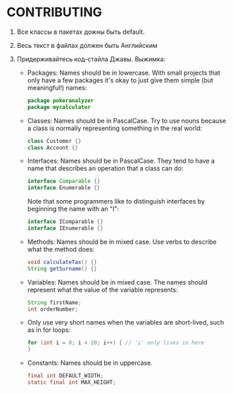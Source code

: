 # CONTRIBUTING

1. Все классы в пакетах дожны быть default.
2. Весь текст в файлах должен быть Английским
3. Придерживайтесь код-стайла Джавы. Выжимка:

    - Packages: Names should be in lowercase. With small projects that only have a few packages it's okay to just give them simple (but meaningful!) names:

        ```java
        package pokeranalyzer
        package mycalculator
        ```

    - Classes: Names should be in PascalCase. Try to use nouns because a class is normally representing something in the real world:

        ```java
        class Customer {}
        class Account {}
        ```

    - Interfaces: Names should be in PascalCase. They tend to have a name that describes an operation that a class can do:

        ```java
        interface Comparable {}
        interface Enumerable {}
        ```

        Note that some programmers like to distinguish interfaces by beginning the name with an "I":

        ```java
        interface IComparable {}
        interface IEnumerable {}
        ```

    - Methods: Names should be in mixed case. Use verbs to describe what the method does:

        ```java
        void calculateTax() {}
        String getSurname() {}
        ```

    - Variables: Names should be in mixed case. The names should represent what the value of the variable represents:

        ```java
        String firstName;
        int orderNumber;
        ```

    - Only use very short names when the variables are short-lived, such as in for loops:

        ```java
        for (int i = 0; i < 20; i++) { // 'i' only lives in here
        }
        ```

    - Constants: Names should be in uppercase.

        ```java
        final int DEFAULT_WIDTH;
        static final int MAX_HEIGHT;
        ```
